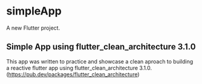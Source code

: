 # simpleApp

A new Flutter project.

## Simple App using flutter_clean_architecture 3.1.0

This app was written to practice and showcase a clean aproach to building a reactive flutter app using flutter_clean_architecture 3.1.0. (https://pub.dev/packages/flutter_clean_architecture)
